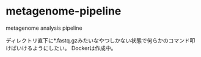 # metagenome-pipeline
metagenome analysis pipeline

ディレクトリ直下に*.fastq.gzみたいなやつしかない状態で何らかのコマンド叩けばいけるようにしたい。
Dockerは作成中。
